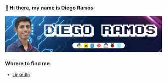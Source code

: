 ### 👋 Hi there, my name is Diego Ramos

![](https://github.com/da-ramos/Profile/blob/master/diego-bannner.jpg)

### Whrere to find me
- [LinkedIn](https://www.linkedin.com/in/da-ramos/)
